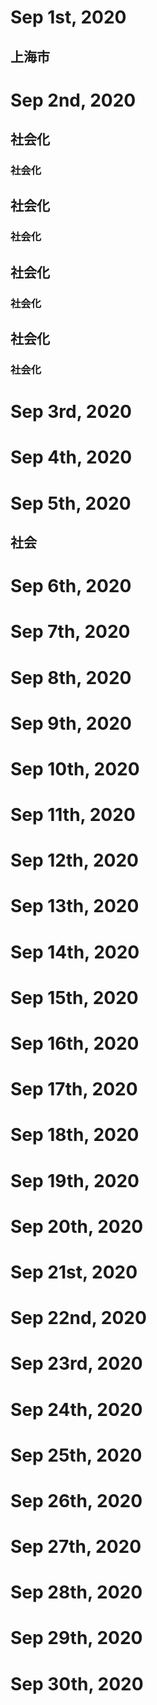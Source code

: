 # Sep 1st, 2020
## 上海市
# Sep 2nd, 2020
## 社会化
### 社会化
## 社会化
### 社会化
## 社会化
### 社会化
## 社会化
### 社会化
# Sep 3rd, 2020
# Sep 4th, 2020
# Sep 5th, 2020
## 社会
# Sep 6th, 2020
# Sep 7th, 2020
# Sep 8th, 2020
# Sep 9th, 2020
# Sep 10th, 2020
# Sep 11th, 2020
# Sep 12th, 2020
# Sep 13th, 2020
# Sep 14th, 2020
# Sep 15th, 2020
# Sep 16th, 2020
# Sep 17th, 2020
# Sep 18th, 2020
# Sep 19th, 2020
# Sep 20th, 2020
# Sep 21st, 2020
# Sep 22nd, 2020
# Sep 23rd, 2020
# Sep 24th, 2020
# Sep 25th, 2020
# Sep 26th, 2020
# Sep 27th, 2020
# Sep 28th, 2020
# Sep 29th, 2020
# Sep 30th, 2020
